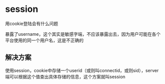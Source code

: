 # session

用cookie登陆会有什么问题

暴露了username，这个其实是敏感字端，不应该暴露出去，因为用户可能在各个平台使用的同一个用户名，这是不正确的

## 解决方案

使用session，cookie中存储一个userid（或则叫connectid，或则sid），server端可以根据这个值查出具体存储的信息，这个方案就叫session

